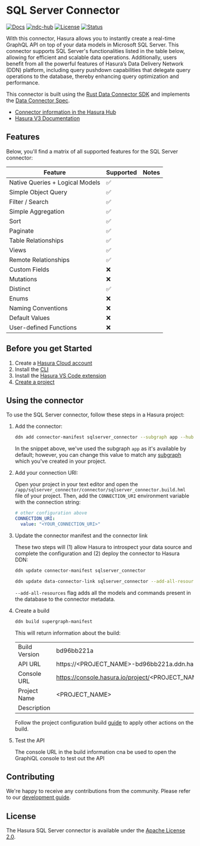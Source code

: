 # SQL Server Connector

[![Docs](https://img.shields.io/badge/docs-v3.x-brightgreen.svg?style=flat)](https://hasura.io/docs/3.0/getting-started/overview/)
[![ndc-hub](https://img.shields.io/badge/ndc--hub-sqlserver-blue.svg?style=flat)](https://hasura.io/connectors/sqlserver)
[![License](https://img.shields.io/badge/license-Apache--2.0-purple.svg?style=flat)](LICENSE.txt)
[![Status](https://img.shields.io/badge/status-alpha-yellow.svg?style=flat)](./readme.md)

With this connector, Hasura allows you to instantly create a real-time GraphQL API on top of your data models in
Microsoft SQL Server. This connector supports SQL Server's functionalities listed in the table below, allowing for
efficient and scalable data operations. Additionally, users benefit from all the powerful features of Hasura’s Data
Delivery Network (DDN) platform, including query pushdown capabilities that delegate query operations to the database,
thereby enhancing query optimization and performance.

This connector is built using the [Rust Data Connector SDK](https://github.com/hasura/ndc-hub#rusk-sdk) and implements
the [Data Connector Spec](https://github.com/hasura/ndc-spec).

- [Connector information in the Hasura Hub](https://hasura.io/connectors/sqlserver)
- [Hasura V3 Documentation](https://hasura.io/docs/3.0)

## Features

Below, you'll find a matrix of all supported features for the SQL Server connector:

| Feature                         | Supported | Notes |
| ------------------------------- | --------- | ----- |
| Native Queries + Logical Models |    ✅     |       |
| Simple Object Query             |    ✅     |       |
| Filter / Search                 |    ✅     |       |
| Simple Aggregation              |    ✅     |       |
| Sort                            |    ✅     |       |
| Paginate                        |    ✅     |       |
| Table Relationships             |    ✅     |       |
| Views                           |    ✅     |       |
| Remote Relationships            |    ✅     |       |
| Custom Fields                   |    ❌     |       |
| Mutations                       |    ❌     |       |
| Distinct                        |    ✅     |       |
| Enums                           |    ❌     |       |
| Naming Conventions              |    ❌     |       |
| Default Values                  |    ❌     |       |
| User-defined Functions          |    ❌     |       |

## Before you get Started

1. Create a [Hasura Cloud account](https://console.hasura.io)
2. Install the [CLI](https://hasura.io/docs/3.0/cli/installation/)
3. Install the [Hasura VS Code extension](https://marketplace.visualstudio.com/items?itemName=HasuraHQ.hasura)
4. [Create a project](https://hasura.io/docs/3.0/getting-started/create-a-project)

## Using the connector

To use the SQL Server connector, follow these steps in a Hasura project:

1. Add the connector:

   ```bash
   ddn add connector-manifest sqlserver_connector --subgraph app --hub-connector hasura/sqlserver --type cloud
   ```

   In the snippet above, we've used the subgraph `app` as it's available by default; however, you can change this value
   to match any [subgraph](https://hasura.io/docs/3.0/project-configuration/subgraphs) which you've created in your
   project.

2. Add your connection URI:

   Open your project in your text editor and open the `/app/sqlserver_connector/connector/sqlserver_connector.build.hml`
   file of your project. Then, add the `CONNECTION_URI` environment variable with the connection string:

   ```yaml
   # other configuration above
   CONNECTION_URI:
     value: "<YOUR_CONNECTION_URI>"
   ```

3. Update the connector manifest and the connector link

   These two steps will (1) allow Hasura to introspect your data source and complete the configuration and (2) deploy
   the connector to Hasura DDN:

   ```bash
   ddn update connector-manifest sqlserver_connector
   ```

   ```bash
   ddn update data-connector-link sqlserver_connector --add-all-resources
   ```

   `--add-all-resources` flag adds all the models and commands present in the database to the connector metadata.

4. Create a build

   ```bash
   ddn build supergraph-manifest
   ```

   This will return information about the build:

   |               |                                                                                                   |
   | ------------- | ------------------------------------------------------------------------------------------------- |
   | Build Version | bd96bb221a                                                                                        |
   | API URL       | https://<PROJECT_NAME>-bd96bb221a.ddn.hasura.app/graphql                                          |
   | Console URL   | https://console.hasura.io/project/<PROJECT_NAME>/environment/default/build/bd96bb221a/graphql     |
   | Project Name  | <PROJECT_NAME>                                                                                    |
   | Description   |                                                                                                   |

   Follow the project configuration build [guide](https://hasura.io/docs/3.0/project-configuration/builds/) to apply
   other actions on the build.

5. Test the API

   The console URL in the build information cna be used to open the GraphiQL console to test out the API

## Contributing

We're happy to receive any contributions from the community. Please refer to our [development guide](https://github.com/hasura/ndc-sqlserver/blob/main/docs/development.md).

## License

The Hasura SQL Server connector is available under the [Apache License
2.0](https://www.apache.org/licenses/LICENSE-2.0).
